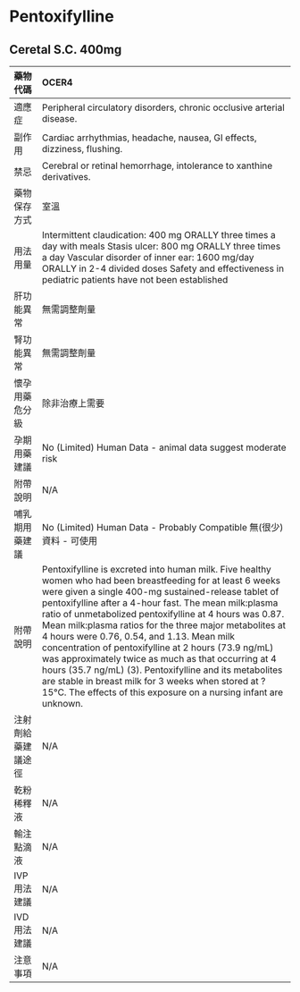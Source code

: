 # Pentoxifylline

## Ceretal S.C. 400mg

| 藥物代碼           | OCER4                                                                                                                                                                                                                                                                                                                                                                                                                                                                                                                                                                                                                                                                                                 |
|:-------------------|:------------------------------------------------------------------------------------------------------------------------------------------------------------------------------------------------------------------------------------------------------------------------------------------------------------------------------------------------------------------------------------------------------------------------------------------------------------------------------------------------------------------------------------------------------------------------------------------------------------------------------------------------------------------------------------------------------|
| 適應症             | Peripheral circulatory disorders, chronic occlusive arterial disease.                                                                                                                                                                                                                                                                                                                                                                                                                                                                                                                                                                                                                                 |
| 副作用             | Cardiac arrhythmias, headache, nausea, GI effects, dizziness, flushing.                                                                                                                                                                                                                                                                                                                                                                                                                                                                                                                                                                                                                               |
| 禁忌               | Cerebral or retinal hemorrhage, intolerance to xanthine derivatives.                                                                                                                                                                                                                                                                                                                                                                                                                                                                                                                                                                                                                                  |
| 藥物保存方式       | 室溫                                                                                                                                                                                                                                                                                                                                                                                                                                                                                                                                                                                                                                                                                                  |
| 用法用量           | Intermittent claudication: 400 mg ORALLY three times a day with meals Stasis ulcer: 800 mg ORALLY three times a day Vascular disorder of inner ear: 1600 mg/day ORALLY in 2-4 divided doses Safety and effectiveness in pediatric patients have not been established                                                                                                                                                                                                                                                                                                                                                                                                                                  |
| 肝功能異常         | 無需調整劑量                                                                                                                                                                                                                                                                                                                                                                                                                                                                                                                                                                                                                                                                                          |
| 腎功能異常         | 無需調整劑量                                                                                                                                                                                                                                                                                                                                                                                                                                                                                                                                                                                                                                                                                          |
| 懷孕用藥危分級     | 除非治療上需要                                                                                                                                                                                                                                                                                                                                                                                                                                                                                                                                                                                                                                                                                        |
| 孕期用藥建議       | No (Limited) Human Data - animal data suggest moderate risk                                                                                                                                                                                                                                                                                                                                                                                                                                                                                                                                                                                                                                           |
| 附帶說明           | N/A                                                                                                                                                                                                                                                                                                                                                                                                                                                                                                                                                                                                                                                                                                   |
| 哺乳期用藥建議     | No (Limited) Human Data - Probably Compatible 無(很少)資料 - 可使用                                                                                                                                                                                                                                                                                                                                                                                                                                                                                                                                                                                                                                   |
| 附帶說明           | Pentoxifylline is excreted into human milk. Five healthy women who had been breastfeeding for at least 6 weeks were given a single 400-mg sustained-release tablet of pentoxifylline after a 4-hour fast. The mean milk:plasma ratio of unmetabolized pentoxifylline at 4 hours was 0.87. Mean milk:plasma ratios for the three major metabolites at 4 hours were 0.76, 0.54, and 1.13. Mean milk concentration of pentoxifylline at 2 hours (73.9 ng/mL) was approximately twice as much as that occurring at 4 hours (35.7 ng/mL) (3). Pentoxifylline and its metabolites are stable in breast milk for 3 weeks when stored at ?15°C. The effects of this exposure on a nursing infant are unknown. |
| 注射劑給藥建議途徑 | N/A                                                                                                                                                                                                                                                                                                                                                                                                                                                                                                                                                                                                                                                                                                   |
| 乾粉稀釋液         | N/A                                                                                                                                                                                                                                                                                                                                                                                                                                                                                                                                                                                                                                                                                                   |
| 輸注點滴液         | N/A                                                                                                                                                                                                                                                                                                                                                                                                                                                                                                                                                                                                                                                                                                   |
| IVP 用法建議       | N/A                                                                                                                                                                                                                                                                                                                                                                                                                                                                                                                                                                                                                                                                                                   |
| IVD 用法建議       | N/A                                                                                                                                                                                                                                                                                                                                                                                                                                                                                                                                                                                                                                                                                                   |
| 注意事項           | N/A                                                                                                                                                                                                                                                                                                                                                                                                                                                                                                                                                                                                                                                                                                   |

